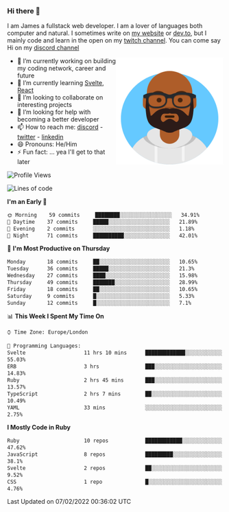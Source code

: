 ### Hi there 👋

I am James a fullstack web developer. I am a lover of languages both computer and natural. I sometimes write on [my website](https://jdhall.dev) or [dev.to](https://dev.to/zefur), but I mainly code and learn in the open on my [twitch channel](https://www.twitch.com/jozuhito). You can come say Hi on my [discord channel](https://discord.gg/sWEHvsBw)



<img align="right" height="250" width="250"  src="/assets/avataaars.png" />

  

- 🔭 I’m currently working on building my coding network, career and future
- 🌱 I’m currently learning [Svelte](https://svelte.dev), [React](https://reactjs.org)
- 👯 I’m looking to collaborate on interesting projects
- 🤔 I’m looking for help with becoming a better developer
- 📫 How to reach me: [discord](https://discord.gg/sWEHvsBw)
                      - [twitter](twitter.com/zefur)
                      - [linkedin](https://linkedin.com/in/j-d-hall)
- 😄 Pronouns: He/Him
- ⚡ Fun fact: ... yea I'll get to that later

 
<!-- BLOG-POST-LIST:START -->

<!-- BLOG-POST-LIST:END -->

<!--START_SECTION:waka-->
![Profile Views](http://img.shields.io/badge/Profile%20Views-1-blue)

![Lines of code](https://img.shields.io/badge/From%20Hello%20World%20I%27ve%20Written-84%20Thousand%20lines%20of%20code-blue)

**I'm an Early 🐤** 

```text
🌞 Morning    59 commits     ████████░░░░░░░░░░░░░░░░░   34.91% 
🌆 Daytime    37 commits     █████░░░░░░░░░░░░░░░░░░░░   21.89% 
🌃 Evening    2 commits      ░░░░░░░░░░░░░░░░░░░░░░░░░   1.18% 
🌙 Night      71 commits     ██████████░░░░░░░░░░░░░░░   42.01%

```
📅 **I'm Most Productive on Thursday** 

```text
Monday       18 commits     ██░░░░░░░░░░░░░░░░░░░░░░░   10.65% 
Tuesday      36 commits     █████░░░░░░░░░░░░░░░░░░░░   21.3% 
Wednesday    27 commits     ████░░░░░░░░░░░░░░░░░░░░░   15.98% 
Thursday     49 commits     ███████░░░░░░░░░░░░░░░░░░   28.99% 
Friday       18 commits     ██░░░░░░░░░░░░░░░░░░░░░░░   10.65% 
Saturday     9 commits      █░░░░░░░░░░░░░░░░░░░░░░░░   5.33% 
Sunday       12 commits     █░░░░░░░░░░░░░░░░░░░░░░░░   7.1%

```


📊 **This Week I Spent My Time On** 

```text
⌚︎ Time Zone: Europe/London

💬 Programming Languages: 
Svelte                   11 hrs 10 mins      █████████████░░░░░░░░░░░░   55.03% 
ERB                      3 hrs               ███░░░░░░░░░░░░░░░░░░░░░░   14.83% 
Ruby                     2 hrs 45 mins       ███░░░░░░░░░░░░░░░░░░░░░░   13.57% 
TypeScript               2 hrs 7 mins        ██░░░░░░░░░░░░░░░░░░░░░░░   10.49% 
YAML                     33 mins             ░░░░░░░░░░░░░░░░░░░░░░░░░   2.75%

```

**I Mostly Code in Ruby** 

```text
Ruby                     10 repos            ████████████░░░░░░░░░░░░░   47.62% 
JavaScript               8 repos             █████████░░░░░░░░░░░░░░░░   38.1% 
Svelte                   2 repos             ██░░░░░░░░░░░░░░░░░░░░░░░   9.52% 
CSS                      1 repo              █░░░░░░░░░░░░░░░░░░░░░░░░   4.76%

```



 Last Updated on 07/02/2022 00:36:02 UTC
<!--END_SECTION:waka-->
